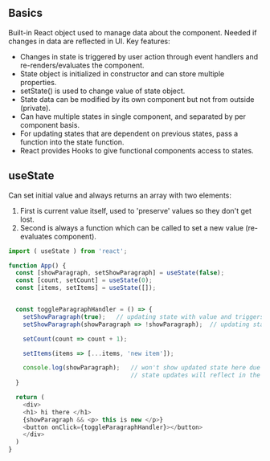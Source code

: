## Basics

Built-in React object used to manage data about the component. Needed if changes in data are reflected in UI. Key features:

-   Changes in state is triggered by user action through event handlers and re-renders/evaluates the component.
-   State object is initialized in constructor and can store multiple properties.
-   setState() is used to change value of state object.
-   State data can be modified by its own component but not from outside (private).
-   Can have multiple states in single component, and separated by per component basis.
-   For updating states that are dependent on previous states, pass a function into the state function.
-   React provides Hooks to give functional components access to states.

## useState

Can set initial value and always returns an array with two elements:

1. First is current value itself, used to 'preserve' values so they don't get lost.
2. Second is always a function which can be called to set a new value (re-evaluates component).

```javascript
import ( useState ) from 'react';

function App() {
  const [showParagraph, setShowParagraph] = useState(false);
  const [count, setCount] = useState(0);
  const [items, setItems] = useState([]);


  const toggleParagraphHandler = () => {
    setShowParagraph(true);   // updating state with value and triggers re-rendering of component (not async reason)
    setShowParagraph(showParagraph => !showParagraph);  // updating state with callback function

    setCount(count => count + 1);

    setItems(items => [...items, 'new item']);

    console.log(showParagraph);   // won't show updated state here due to scope of closure function (not due to asynchronous)
                                  // state updates will reflect in the next re-render where new closures are created
  }

  return (
    <div>
    <h1> hi there </h1>
    {showParagraph && <p> this is new </p>}
    <button onClick={toggleParagraphHandler}></button>
    </div>
  )
}
```
